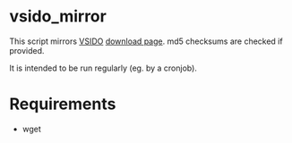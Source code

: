 vsido_mirror
============

This script mirrors [VSIDO][1] [download page][2].
md5 checksums are checked if provided.

It is intended to be run regularly (eg. by a cronjob).

[1]: http://vsido.org
[2]: http://www.nixnut.com/vsido/


# Requirements

* wget

